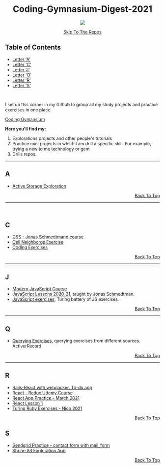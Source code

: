 <div align="center">
  <p>
  
# Coding-Gymnasium-Digest-2021

</p>
</div>

 <div align="center">
 <p>
   
  <img src="https://media.giphy.com/media/3oriNZoNvn73MZaFYk/giphy.gif">
  
 </p>
 
[Skip To The Repos](https://github.com/Coding-Gymansium)
 
</div>


## Table of Contents

- [Letter 'A'](#a)
- [Letter 'C'](#c)
- [Letter 'J'](#j)
- [Letter 'Q'](#q)
- [Letter 'R'](#r)
- [Letter 'S'](#s)

<br/>

<p>
  
I set up this corner in my Github to group all my study projects and practice exercises in one place. 

[Coding Gymansium](https://github.com/Coding-Gymansium)

<strong> Here you'll find my: </strong>

 1. Explorations projects and other people's tutorials
 2. Practice mini projects in which I am drill a specific skill. For example, trying a new to me technology or gem.
 3. Drills repos.

</p>

</div>
<hr>

## A

* [Active Storage Exploration](https://github.com/Coding-Gymansium/active_strg_app_1)

<div align='right'>

[Back To Top](#table-of-contents)

</div>

<hr>
<br/>

## C

* [CSS - Jonas Schmedtmann course](https://github.com/Coding-Gymansium/Basic_CSS_By_Jonas)
* [Cell Neighborgs Exercise](https://github.com/Coding-Gymansium/cell_neighborgs_exercise)
* [Coding Exercises](https://github.com/Coding-Gymansium/coding-exercises)

<div align="right">

[Back To Top](#table-of-contents)

</div>
<hr>

## J

* [Modern JavaScript Course](https://github.com/Coding-Gymnasium/modern_javaScript_course)
* [JavaScript Lessons 2020-21](https://github.com/Coding-Gymansium/JavasScript_Jonas_lessons_2020), taught by Jonas Schmedtman.
* [JavaScript exercises](https://github.com/Coding-Gymansium/javascript_foundations_Nico2021), Turing battery of JS exercises.

<div align='right'>

[Back To Top](#table-of-contents)

</div>

<hr>

## Q

* [Querying Exercises](https://github.com/Coding-Gymansium/querying_practice), querying exercises from different sources. ActiverRecord

<div align='right'>

[Back To Top](#table-of-contents)

</div>
<hr>

## R

* [Rails-React with webpacker. To-do app](https://github.com/Coding-Gymnasium/todo_application)
* [React - Redux Udemy Course](https://github.com/Coding-Gymnasium/modern-react-with-redux-course/tree/main)
* [React App Practice - March 2021](https://github.com/Coding-Gymnasium/react_app_practice_March)
* [React Lesson 1](https://github.com/Coding-Gymansium/React_Lesson_1)
* [Turing Ruby Exercises - Nico 2021](https://github.com/Coding-Gymansium/ruby-exercises-Nico2021)

<div align='right'>

[Back To Top](#table-of-contents)

</div>

## S

* [Sendgrid Practice - contact form with mail_form](https://github.com/Coding-Gymansium/form-with-sendgrid)
* [Shrine S3 Exploration App](https://github.com/Coding-Gymansium/Shrine_S3_Photo_Video)
<div align='right'>

[Back To Top](#table-of-contents)

</div>
